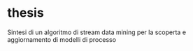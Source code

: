 # thesis
Sintesi di un algoritmo di stream data mining per la scoperta e aggiornamento di modelli di processo
